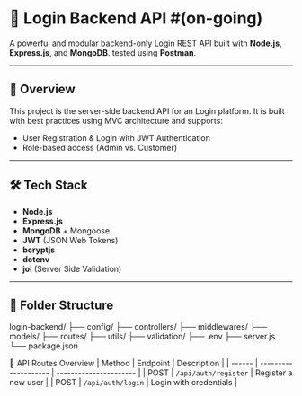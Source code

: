 # 🛒 Login Backend API #**(on-going)**

A powerful and modular backend-only Login REST API built with **Node.js**, **Express.js**, and **MongoDB**. tested using **Postman**.

---

## 📘 Overview

This project is the server-side backend API for an Login platform. It is built with best practices using MVC architecture and supports:

- User Registration & Login with JWT Authentication
- Role-based access (Admin vs. Customer)

---

## 🛠️ Tech Stack

- **Node.js**
- **Express.js**
- **MongoDB** + Mongoose
- **JWT** (JSON Web Tokens)
- **bcryptjs**
- **dotenv**
- **joi** (Server Side Validation)

---

## 📁 Folder Structure

login-backend/
├── config/
├── controllers/
├── middlewares/
├── models/
├── routes/
├── utils/
├── validation/
├── .env
├── server.js
└── package.json

🔗 API Routes Overview
| Method | Endpoint             | Description            |
| ------ | -------------------- | ---------------------- |
| POST   | `/api/auth/register` | Register a new user    |
| POST   | `/api/auth/login`    | Login with credentials |